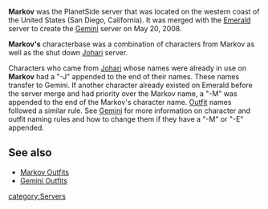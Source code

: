 **Markov** was the PlanetSide server that was located on the western
coast of the United States (San Diego, California). It was merged with
the [Emerald](/Emerald "wikilink") server to create the
[Gemini](/Gemini "wikilink") server on May 20, 2008.

**Markov's** characterbase was a combination of characters from Markov
as well as the shut down [Johari](/Johari "wikilink") server.

Characters who came from [Johari](/Johari "wikilink") whose names were
already in use on **Markov** had a "-J" appended to the end of their
names. These names transfer to Gemini. If another character already
existed on Emerald before the server merge and had priority over the
Markov name, a "-M" was appended to the end of the Markov's character
name. [Outfit](/Outfit "wikilink") names followed a similar rule. See
[Gemini](/Gemini "wikilink") for more information on character and outfit
naming rules and how to change them if they have a "-M" or "-E"
appended.

## See also

- [Markov Outfits](:Category:Markov_Outfits "wikilink")
- [Gemini Outfits](:Category:Gemini_Outfits "wikilink")

[category:Servers](/category:Servers "wikilink")
